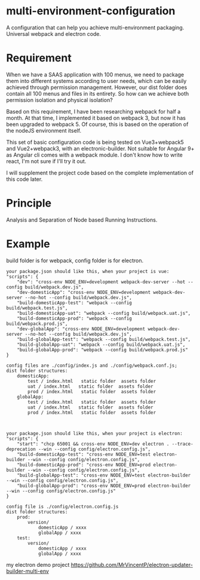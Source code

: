 # multi-environment-configuration
A configuration that can help you achieve multi-environment packaging. Universal webpack and electron code.

# Requirement
When we have a SAAS application with 100 menus, we need to package them into different systems according to user needs, which can be easily achieved through permission management. However, our dist folder does contain all 100 menus and files in its entirety. So how can we achieve both permission isolation and physical isolation?

Based on this requirement, I have been researching webpack for half a month. At that time, I implemented it based on webpack 3, but now it has been upgraded to webpack 5. Of course, this is based on the operation of the nodeJS environment itself.

This set of basic configuration code is being tested on Vue3+webpack5 and Vue2+webpack3, with an electronic-builder. Not suitable for Angular 9+ as Angular cli comes with a webpack module. I don't know how to write react, I'm not sure if I'll try it out.

I will supplement the project code based on the complete implementation of this code later.

# Principle
Analysis and Separation of Node based Running Instructions.



# Example
build folder is for webpack, config folder is for electron.

    your package.json should like this, when your project is vue:
    "scripts": {
        "dev": "cross-env NODE_ENV=development webpack-dev-server --hot --config build/webpack.dev.js",
        "dev-domesticApp": "cross-env NODE_ENV=development webpack-dev-server --no-hot --config build/webpack.dev.js",
        "build-domesticApp-test": "webpack --config build/webpack.test.js",
        "build-domesticApp-uat": "webpack --config build/webpack.uat.js",
        "build-domesticApp-prod": "webpack --config build/webpack.prod.js",
        "dev-globalApp": "cross-env NODE_ENV=development webpack-dev-server --no-hot --config build/webpack.dev.js",
        "build-globalApp-test": "webpack --config build/webpack.test.js",
        "build-globalApp-uat": "webpack --config build/webpack.uat.js",
        "build-globalApp-prod": "webpack --config build/webpack.prod.js"
    }

    config files are ./config/index.js and ./config/webpack.conf.js;
    dist folder structures:
        domesticApp:
            test / index.html   static folder  assets folder
            uat / index.html   static folder  assets folder
            prod / index.html   static folder  assets folder
        globalApp: 
            test / index.html   static folder  assets folder
            uat / index.html   static folder  assets folder
            prod / index.html   static folder  assets folder



    your package.json should like this, when your project is electron:
    "scripts": {
        "start": "chcp 65001 && cross-env NODE_ENV=dev electron . --trace-deprecation --win --config config/electron.config.js",
        "build-domesticApp-test": "cross-env NODE_ENV=test electron-builder --win --config config/electron.config.js",
        "build-domesticApp-prod": "cross-env NODE_ENV=prod electron-builder --win --config config/electron.config.js",
        "build-globalApp-test": "cross-env NODE_ENV=test electron-builder --win --config config/electron.config.js",
        "build-globalApp-prod": "cross-env NODE_ENV=prod electron-builder --win --config config/electron.config.js"
    }

    config file is ./config/electron.config.js
    dist folder structures:
        prod:
            version/
                domesticApp / xxxx
                globalApp / xxxx
        test: 
            version/
                domesticApp / xxxx
                globalApp / xxxx

my electron demo project https://github.com/MrVincentP/electron-updater-builder-multi-env
